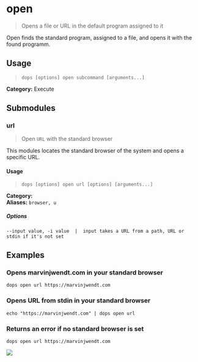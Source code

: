 # open

> Opens a file or URL in the default program assigned to it

Open finds the standard program, assigned to a file, and opens it with the found programm.

## Usage

> `dops [options] open subcommand [arguments...]`

**Category:** Execute  
## Submodules

### url

> Open `URL` with the standard browser

This modules locates the standard browser of the system and opens a specific URL.

#### Usage

> `dops [options] open url [options] [arguments...]`

**Category:**   
**Aliases:** `browser, u`  

##### Options
```flags
--input value, -i value  |  input takes a URL from a path, URL or stdin if it's not set  
```
## Examples

### Opens marvinjwendt.com in your standard browser

```command
dops open url https://marvinjwendt.com
```

### Opens URL from stdin in your standard browser

```command
echo "https://marvinjwendt.com" | dops open url
```

### Returns an error if no standard browser is set

```command
dops open url https://marvinjwendt.com
```
<img src="/_assets/example_svg/dopsopenurlhttpsmarvinjwendtcom.svg">

